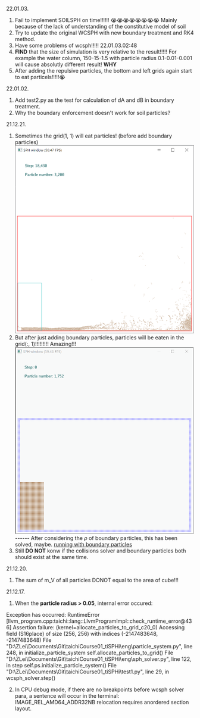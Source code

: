 22.01.03.
1. Fail to implement SOILSPH on time!!!!!! :sob::sob::sob::sob::sob::sob::sob::sob: Mainly because of the lack of understanding of the constitutive model of soil
2. Try to update the original WCSPH with new boundary treatment and RK4 method.
3. Have some problems of wcsph!!!!! 22.01.03.02:48
4. **FIND** that the size of simulation is very relative to the result!!!!! For example the water column, 150-15-1.5 with particle radius 0.1-0.01-0.001 will cause absolutly different result! **WHY**
5. After adding the repulsive particles, the bottom and left grids again start to eat particels!!!!!:sob:

22.01.02.
1. Add test2.py as the test for calculation of dA and dB in boundary treatment.
2. Why the boundary enforcement doesn't work for soil particles?

21.12.21.
1. Sometimes the grid(1, 1) will eat particles! (before add boundary particles)
![grid eat particles](temp/Snipaste_2021-12-21_18-00-30.png)
2. But after just adding boundary particles, particles will be eaten in the grid(:, 1)!!!!!!!!! Amazing!!!
![bottom eat particles!](temp/211221_bug1.gif)
------ After considering the $\rho$ of boundary particles, this has been solved, maybe.
[running with boundary particles](temp/211221_show1.mp4)
3. Still **DO NOT** konw if the collisions solver and boundary particles both should exist at the same time.


21.12.20.
1. The sum of m_V of all particles DONOT equal to the area of cube!!!

21.12.17.

1. When the **particle radius > 0.05**, internal error occured:

Exception has occurred: RuntimeError
[llvm_program.cpp:taichi::lang::LlvmProgramImpl::check_runtime_error@436] Assertion failure: (kernel=allocate_particles_to_grid_c20_0) Accessing field (S16place<i32>) of size (256, 256) with indices (-2147483648, -2147483648)
  File "D:\ZLei\Documents\Git\taichiCourse01_tiSPHi\eng\particle_system.py", line 248, in initialize_particle_system
    self.allocate_particles_to_grid()
  File "D:\ZLei\Documents\Git\taichiCourse01_tiSPHi\eng\sph_solver.py", line 122, in step
    self.ps.initialize_particle_system()
  File "D:\ZLei\Documents\Git\taichiCourse01_tiSPHi\test1.py", line 29, in <module>
    wcsph_solver.step()

2. In CPU debug mode, if there are no breakpoints before wcsph solver para, a sentence will occur in the terminal:
IMAGE_REL_AMD64_ADDR32NB relocation requires anordered section layout.
